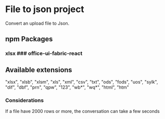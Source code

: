 # File to  json project

Convert an upload file to Json.

## npm Packages

### xlsx ### office-ui-fabric-react

## Available extensions

"xlsx", "xlsb", "xlsm", "xls", "xml", "csv", "txt", "ods", "fods", "uos", "sylk", "dif", "dbf", "prn", "qpw", "123", "wb*", "wq*", "html", "htm"


### Considerations

If a file have 2000 rows or more, the conversation can take a few seconds